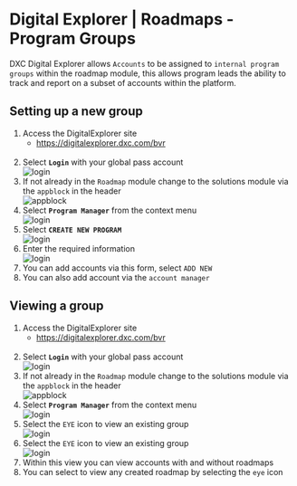 # Digital Explorer | Roadmaps - Program Groups

DXC Digital Explorer allows `Accounts` to be assigned to `internal program groups` within the roadmap module, this allows program leads the ability to track and report on a subset of accounts within the platform.

## Setting up a new group

1. Access the DigitalExplorer site
     - https://digitalexplorer.dxc.com/bvr
     <br>
1. Select **`Login`**  with your global pass account 
    <br>![login](images/login.png)
 1. If not already in the `Roadmap` module change to the solutions module via the `appblock` in the header
    <br>![appblock](images/appblock.png)
1. Select **`Program Manager`** from the context menu
    <br>![login](images/groups1.png)
1. Select **`CREATE NEW PROGRAM`** 
    <br>![login](images/groups2.png)
1. Enter the required information
    <br>![login](images/groups3.png)
1. You can add accounts via this form, select `ADD NEW` 
1. You can also add account via the `account manager`

## Viewing a group

1. Access the DigitalExplorer site
     - https://digitalexplorer.dxc.com/bvr
     <br>
1. Select **`Login`**  with your global pass account 
    <br>![login](images/login.png)
 1. If not already in the `Roadmap` module change to the solutions module via the `appblock` in the header
    <br>![appblock](images/appblock.png)
1. Select **`Program Manager`** from the context menu
    <br>![login](images/groups1.png)
1. Select the `EYE` icon to view an existing group
    <br>![login](images/groups5.png)
1. Select the `EYE` icon to view an existing group
    <br>![login](images/groups6.png)
1. Within this view you can view accounts with and without roadmaps
1. You can select to view any created roadmap by selecting the `eye` icon


